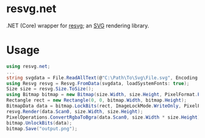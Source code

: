 # resvg.net

.NET (Core) wrapper for [resvg](https://github.com/linebender/resvg); an [SVG](https://en.wikipedia.org/wiki/Scalable_Vector_Graphics) rendering library.

# Usage

```csharp
using resvg.net;
...
string svgdata = File.ReadAllText(@"C:\Path\To\Svg\File.svg", Encoding.UTF8);
using Resvg resvg = Resvg.FromData(svgdata, loadSystemFonts: true);
Size size = resvg.Size.ToSize();
using Bitmap bitmap = new Bitmap(size.Width, size.Height, PixelFormat.Format32bppPArgb);
Rectangle rect = new Rectangle(0, 0, bitmap.Width, bitmap.Height);
BitmapData data = bitmap.LockBits(rect, ImageLockMode.WriteOnly, PixelFormat.Format32bppPArgb);
resvg.Render(data.Scan0, size.Width, size.Height);
PixelOperations.ConvertRgbaToBgra(data.Scan0, size.Width * size.Height);
bitmap.UnlockBits(data);
bitmap.Save("output.png");
```
